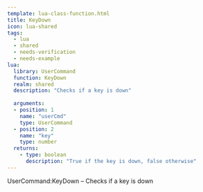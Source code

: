 ```yaml
---
template: lua-class-function.html
title: KeyDown
icon: lua-shared
tags:
  - lua
  - shared
  - needs-verification
  - needs-example
lua:
  library: UserCommand
  function: KeyDown
  realm: shared
  description: "Checks if a key is down"
  
  arguments:
  - position: 1
    name: "userCmd"
    type: UserCommand
  - position: 2
    name: "key"
    type: number
  returns:
    - type: boolean
      description: "True if the key is down, false otherwise"
---
```


<div class="lua__search__keywords">
UserCommand:KeyDown &#x2013; Checks if a key is down
</div>
